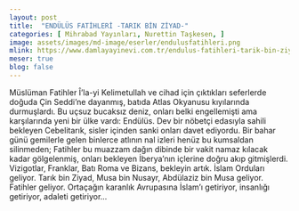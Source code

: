 ```yaml
---
layout: post
title:  "ENDÜLÜS FATİHLERİ -TARIK BİN ZİYAD-"
categories: [ Mihrabad Yayınları, Nurettin Taşkesen, ]
image: assets/images/md-image/eserler/endulusfatihleri.png
mlink: https://www.damlayayinevi.com.tr/endulus-fatihleri-tarik-bin-ziyad
meser: true
blog: false
---
```


Müslüman Fatihler Î’la-yi Kelimetullah ve cihad için çıktıkları seferlerde doğuda Çin Seddi’ne dayanmış, batıda Atlas Okyanusu kıyılarında durmuşlardı. Bu uçsuz bucaksız deniz, onları belki engellemişti ama karşılarında yeni bir ülke vardı: Endülüs.
Dev bir nöbetçi edasıyla sahili bekleyen Cebelitarık, sisler içinden sanki onları davet ediyordu. Bir bahar günü gemilerle gelen binlerce atlının nal izleri henüz bu kumsaldan silinmeden; Fatihler bu muazzam dağın dibinde bir vakit namaz kılacak kadar gölgelenmiş, onları bekleyen İberya’nın içlerine doğru akıp gitmişlerdi.
Vizigotlar, Franklar, Batı Roma ve Bizans, bekleyin artık. İslam Orduları geliyor. Tarık bin Ziyad, Musa bin Nusayr, Abdülaziz bin Musa geliyor. Fatihler geliyor. Ortaçağın karanlık Avrupasına İslam’ı getiriyor, insanlığı getiriyor, adaleti getiriyor...